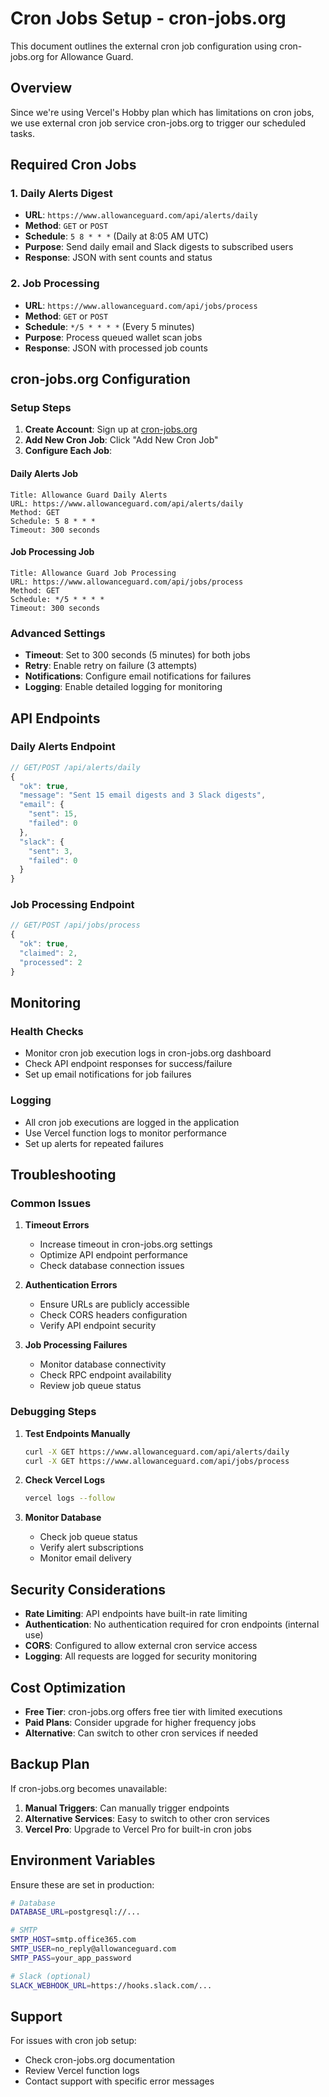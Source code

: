 # Cron Jobs Setup - cron-jobs.org

This document outlines the external cron job configuration using cron-jobs.org for Allowance Guard.

## Overview

Since we're using Vercel's Hobby plan which has limitations on cron jobs, we use external cron job service cron-jobs.org to trigger our scheduled tasks.

## Required Cron Jobs

### 1. Daily Alerts Digest
- **URL**: `https://www.allowanceguard.com/api/alerts/daily`
- **Method**: `GET` or `POST`
- **Schedule**: `5 8 * * *` (Daily at 8:05 AM UTC)
- **Purpose**: Send daily email and Slack digests to subscribed users
- **Response**: JSON with sent counts and status

### 2. Job Processing
- **URL**: `https://www.allowanceguard.com/api/jobs/process`
- **Method**: `GET` or `POST`
- **Schedule**: `*/5 * * * *` (Every 5 minutes)
- **Purpose**: Process queued wallet scan jobs
- **Response**: JSON with processed job counts

## cron-jobs.org Configuration

### Setup Steps

1. **Create Account**: Sign up at [cron-jobs.org](https://cron-jobs.org)
2. **Add New Cron Job**: Click "Add New Cron Job"
3. **Configure Each Job**:

#### Daily Alerts Job
```
Title: Allowance Guard Daily Alerts
URL: https://www.allowanceguard.com/api/alerts/daily
Method: GET
Schedule: 5 8 * * *
Timeout: 300 seconds
```

#### Job Processing Job
```
Title: Allowance Guard Job Processing
URL: https://www.allowanceguard.com/api/jobs/process
Method: GET
Schedule: */5 * * * *
Timeout: 300 seconds
```

### Advanced Settings

- **Timeout**: Set to 300 seconds (5 minutes) for both jobs
- **Retry**: Enable retry on failure (3 attempts)
- **Notifications**: Configure email notifications for failures
- **Logging**: Enable detailed logging for monitoring

## API Endpoints

### Daily Alerts Endpoint
```typescript
// GET/POST /api/alerts/daily
{
  "ok": true,
  "message": "Sent 15 email digests and 3 Slack digests",
  "email": {
    "sent": 15,
    "failed": 0
  },
  "slack": {
    "sent": 3,
    "failed": 0
  }
}
```

### Job Processing Endpoint
```typescript
// GET/POST /api/jobs/process
{
  "ok": true,
  "claimed": 2,
  "processed": 2
}
```

## Monitoring

### Health Checks
- Monitor cron job execution logs in cron-jobs.org dashboard
- Check API endpoint responses for success/failure
- Set up email notifications for job failures

### Logging
- All cron job executions are logged in the application
- Use Vercel function logs to monitor performance
- Set up alerts for repeated failures

## Troubleshooting

### Common Issues

1. **Timeout Errors**
   - Increase timeout in cron-jobs.org settings
   - Optimize API endpoint performance
   - Check database connection issues

2. **Authentication Errors**
   - Ensure URLs are publicly accessible
   - Check CORS headers configuration
   - Verify API endpoint security

3. **Job Processing Failures**
   - Monitor database connectivity
   - Check RPC endpoint availability
   - Review job queue status

### Debugging Steps

1. **Test Endpoints Manually**
   ```bash
   curl -X GET https://www.allowanceguard.com/api/alerts/daily
   curl -X GET https://www.allowanceguard.com/api/jobs/process
   ```

2. **Check Vercel Logs**
   ```bash
   vercel logs --follow
   ```

3. **Monitor Database**
   - Check job queue status
   - Verify alert subscriptions
   - Monitor email delivery

## Security Considerations

- **Rate Limiting**: API endpoints have built-in rate limiting
- **Authentication**: No authentication required for cron endpoints (internal use)
- **CORS**: Configured to allow external cron service access
- **Logging**: All requests are logged for security monitoring

## Cost Optimization

- **Free Tier**: cron-jobs.org offers free tier with limited executions
- **Paid Plans**: Consider upgrade for higher frequency jobs
- **Alternative**: Can switch to other cron services if needed

## Backup Plan

If cron-jobs.org becomes unavailable:
1. **Manual Triggers**: Can manually trigger endpoints
2. **Alternative Services**: Easy to switch to other cron services
3. **Vercel Pro**: Upgrade to Vercel Pro for built-in cron jobs

## Environment Variables

Ensure these are set in production:
```bash
# Database
DATABASE_URL=postgresql://...

# SMTP
SMTP_HOST=smtp.office365.com
SMTP_USER=no_reply@allowanceguard.com
SMTP_PASS=your_app_password

# Slack (optional)
SLACK_WEBHOOK_URL=https://hooks.slack.com/...
```

## Support

For issues with cron job setup:
- Check cron-jobs.org documentation
- Review Vercel function logs
- Contact support with specific error messages
